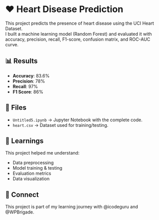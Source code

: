 # ❤️ Heart Disease Prediction

This project predicts the presence of heart disease using the UCI Heart Dataset.  
I built a machine learning model (Random Forest) and evaluated it with accuracy, precision, recall, F1-score, confusion matrix, and ROC-AUC curve.  

## 📊 Results
- **Accuracy**: 83.6%  
- **Precision**: 78%  
- **Recall**: 97%  
- **F1 Score**: 86%  

## 📂 Files
- `Untitled5.ipynb` → Jupyter Notebook with the complete code.  
- `heart.csv` → Dataset used for training/testing.  

## 🚀 Learnings
This project helped me understand:
- Data preprocessing
- Model training & testing
- Evaluation metrics
- Data visualization

## 🔗 Connect
This project is part of my learning journey with @icodeguru and @WPBrigade.  
